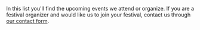 In this list you'll find the upcoming events we attend or organize. If you are a festival organizer and would like us to join your festival, contact us through [our contact form](/contact/).